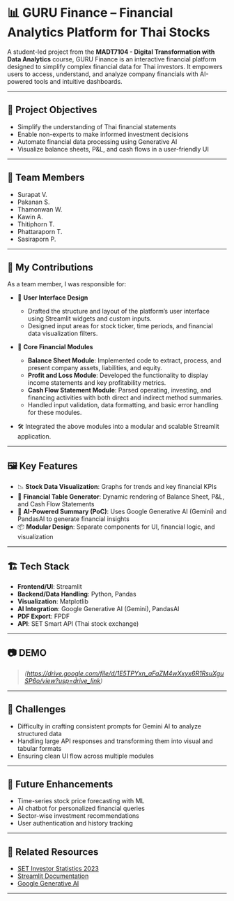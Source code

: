 # 📊 GURU Finance – Financial Analytics Platform for Thai Stocks

A student-led project from the **MADT7104 - Digital Transformation with Data Analytics** course, GURU Finance is an interactive financial platform designed to simplify complex financial data for Thai investors. It empowers users to access, understand, and analyze company financials with AI-powered tools and intuitive dashboards.

---

## 🎯 Project Objectives

- Simplify the understanding of Thai financial statements
- Enable non-experts to make informed investment decisions
- Automate financial data processing using Generative AI
- Visualize balance sheets, P&L, and cash flows in a user-friendly UI

---

## 👥 Team Members

- Surapat V. 
- Pakanan S.
- Thamonwan W.
- Kawin A.
- Thitiphorn T.
- Phattaraporn T.
- Sasiraporn P.

---

## 🧠 My Contributions

As a team member, I was responsible for:

- 🎨 **User Interface Design**
  - Drafted the structure and layout of the platform’s user interface using Streamlit widgets and custom inputs.
  - Designed input areas for stock ticker, time periods, and financial data visualization filters.

- 🧾 **Core Financial Modules**
  - **Balance Sheet Module**: Implemented code to extract, process, and present company assets, liabilities, and equity.
  - **Profit and Loss Module**: Developed the functionality to display income statements and key profitability metrics.
  - **Cash Flow Statement Module**: Parsed operating, investing, and financing activities with both direct and indirect method summaries.
  - Handled input validation, data formatting, and basic error handling for these modules.

- 🛠️ Integrated the above modules into a modular and scalable Streamlit application.

---

## 🖼️ Key Features

- 📉 **Stock Data Visualization**: Graphs for trends and key financial KPIs
- 🧾 **Financial Table Generator**: Dynamic rendering of Balance Sheet, P&L, and Cash Flow Statements
- 🧠 **AI-Powered Summary (PoC)**: Uses Google Generative AI (Gemini) and PandasAI to generate financial insights
- 📦 **Modular Design**: Separate components for UI, financial logic, and visualization

---

## 🏗️ Tech Stack

- **Frontend/UI**: Streamlit
- **Backend/Data Handling**: Python, Pandas
- **Visualization**: Matplotlib
- **AI Integration**: Google Generative AI (Gemini), PandasAI
- **PDF Export**: FPDF
- **API**: SET Smart API (Thai stock exchange)

---

## 📷 DEMO

> *(https://drive.google.com/file/d/1E5TPYxn_aFaZM4wXxyx6R1RsuXguSP6o/view?usp=drive_link)*

---

## 🚧 Challenges

- Difficulty in crafting consistent prompts for Gemini AI to analyze structured data
- Handling large API responses and transforming them into visual and tabular formats
- Ensuring clean UI flow across multiple modules

---

## 🚀 Future Enhancements

- Time-series stock price forecasting with ML
- AI chatbot for personalized financial queries
- Sector-wise investment recommendations
- User authentication and history tracking

---

## 🔗 Related Resources

- [SET Investor Statistics 2023](https://www.set.or.th/th/about/setsource/insights/article/17-setnote-volume2)
- [Streamlit Documentation](https://docs.streamlit.io/)
- [Google Generative AI](https://ai.google/discover/generative-ai/)

---


